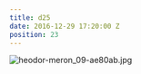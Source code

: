 ```yaml
---
title: d25
date: 2016-12-29 17:20:00 Z
position: 23
---
```


![heodor-meron_09-ae80ab.jpg](/uploads/heodor-meron_09-ae80ab.jpg)